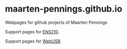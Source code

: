 # maarten-pennings.github.io
Webpages for github projects of Maarten Pennings

Support pages for [ENS210](ENS210).

Support pages for [WebUSB](WebUSB).
